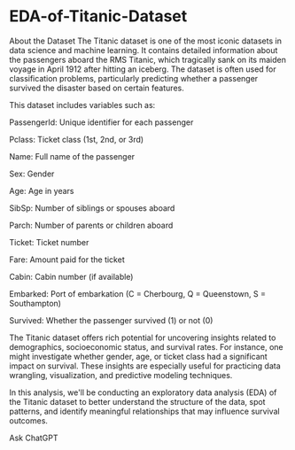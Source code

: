 # EDA-of-Titanic-Dataset
About the Dataset
The Titanic dataset is one of the most iconic datasets in data science and machine learning. It contains detailed information about the passengers aboard the RMS Titanic, which tragically sank on its maiden voyage in April 1912 after hitting an iceberg. The dataset is often used for classification problems, particularly predicting whether a passenger survived the disaster based on certain features.

This dataset includes variables such as:

PassengerId: Unique identifier for each passenger

Pclass: Ticket class (1st, 2nd, or 3rd)

Name: Full name of the passenger

Sex: Gender

Age: Age in years

SibSp: Number of siblings or spouses aboard

Parch: Number of parents or children aboard

Ticket: Ticket number

Fare: Amount paid for the ticket

Cabin: Cabin number (if available)

Embarked: Port of embarkation (C = Cherbourg, Q = Queenstown, S = Southampton)

Survived: Whether the passenger survived (1) or not (0)

The Titanic dataset offers rich potential for uncovering insights related to demographics, socioeconomic status, and survival rates. For instance, one might investigate whether gender, age, or ticket class had a significant impact on survival. These insights are especially useful for practicing data wrangling, visualization, and predictive modeling techniques.

In this analysis, we'll be conducting an exploratory data analysis (EDA) of the Titanic dataset to better understand the structure of the data, spot patterns, and identify meaningful relationships that may influence survival outcomes.









Ask ChatGPT
